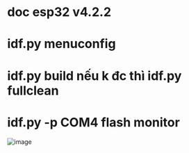 # doc esp32 v4.2.2
# idf.py menuconfig
# idf.py build    nếu k đc thì idf.py fullclean
# idf.py -p COM4 flash monitor
![image](https://user-images.githubusercontent.com/56969447/159834515-c42a3eaf-ce73-41c3-b04e-8f002f5420b4.png)
